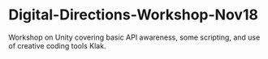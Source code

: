 # Digital-Directions-Workshop-Nov18
Workshop on Unity covering basic API awareness, some scripting, and use of creative coding tools Klak.

